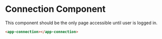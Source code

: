 
# Connection Component

This component should be the only page accessible until user is logged in.

```html
<app-connection></app-connection>
```
